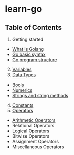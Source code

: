# learn-go

## Table of Contents
  1. Getting started
  * [What is Golang](getting_started/what_is_golang.md)
  * [Go basic syntax](getting_started/go_syntax.md)
  * [Go program structure](getting_started/go_program_structure.md)
  2. [Variables](variables/variables.go)
  3. [Data Types](data_types)
  * [Bools](data_types/bool/bool.go)
  * [Numerics](data_types/numeric/numeric.go)
  * [Strings and string methods](data_types/string/string.go)
  4. [Constants](constant/constant.go) 
  5. [Operators](operators)
  * [Arithmetic Operators](operators/arithmetic/arithmetic.go)
  * Relational Operators
  * Logical Operators
  * Bitwise Operators
  * Assignment Operators
  * Miscellaneous Operators